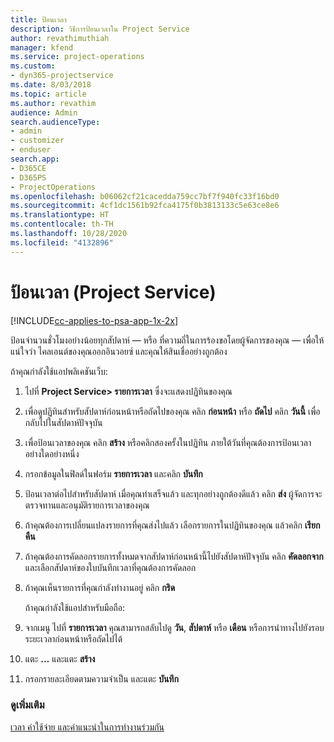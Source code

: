 ```yaml
---
title: ป้อนเวลา
description: วิธีการป้อนเวลาใน Project Service
author: revathimuthiah
manager: kfend
ms.service: project-operations
ms.custom:
- dyn365-projectservice
ms.date: 8/03/2018
ms.topic: article
ms.author: revathim
audience: Admin
search.audienceType:
- admin
- customizer
- enduser
search.app:
- D365CE
- D365PS
- ProjectOperations
ms.openlocfilehash: b06062cf21cacedda759cc7bf7f940fc33f16bd0
ms.sourcegitcommit: 4cf1dc1561b92fca4175f0b3813133c5e63ce8e6
ms.translationtype: HT
ms.contentlocale: th-TH
ms.lasthandoff: 10/28/2020
ms.locfileid: "4132896"
---
```

# <a name="enter-time-project-service"></a>ป้อนเวลา (Project Service)

[!INCLUDE[cc-applies-to-psa-app-1x-2x](../includes/cc-applies-to-psa-app-1x-2x.md)]

ป้อนจำนวนชั่วโมงอย่างน้อยทุกสัปดาห์ — หรือ ที่ความถี่ในการร้องขอโดยผู้จัดการของคุณ — เพื่อให้แน่ใจว่า ไคลเอนต์ของคุณออกอินวอยซ์ และคุณให้สินเชื่ออย่างถูกต้อง  
  
 ถ้าคุณกำลังใช้แอปพลิเคชันเว็บ:  
  
1. ไปที่ **Project Service> รายการเวลา** ซึ่งจะแสดงปฏิทินของคุณ  
  
2. เพื่อดูปฏิทินสำหรับสัปดาห์ก่อนหน้าหรือถัดไปของคุณ คลิก **ก่อนหน้า** หรือ **ถัดไป** คลิก **วันนี้** เพื่อกลับไปในสัปดาห์ปัจจุบัน  
  
3. เพื่อป้อนเวลาของคุณ คลิก **สร้าง** หรือคลิกสองครั้งในปฏิทิน ภายใต้วันที่คุณต้องการป้อนเวลา อย่างใดอย่างหนึ่ง  
  
4. กรอกข้อมูลในฟิลด์ในฟอร์ม **รายการเวลา** และคลิก **บันทึก**  
  
5. ป้อนเวลาต่อไปสำหรับสัปดาห์ เมื่อคุณทำเสร็จแล้ว และทุกอย่างถูกต้องดีแล้ว คลิก **ส่ง** ผู้จัดการจะตรวจทานและอนุมัติรายการเวลาของคุณ  
  
6. ถ้าคุณต้องการเปลี่ยนแปลงรายการที่คุณส่งไปแล้ว เลือกรายการในปฏิทินของคุณ แล้วคลิก **เรียกคืน**  
  
7. ถ้าคุณต้องการคัดลอกรายการทั้งหมดจากสัปดาห์ก่อนหน้านี้ไปยังสัปดาห์ปัจจุบัน คลิก **คัดลอกจาก** และเลือกสัปดาห์ของใบบันทึกเวลาที่คุณต้องการคัดลอก  
  
8. ถ้าคุณเห็นรายการที่คุณกำลังทำงานอยู่ คลิก **กริด**  
  
   ถ้าคุณกำลังใช้แอปสำหรับมือถือ:  
  
9. จากเมนู ไปที่ **รายการเวลา**     คุณสามารถสลับไปดู **วัน**, **สัปดาห์** หรือ **เดือน** หรือการนำทางไปยังรอบระยะเวลาก่อนหน้าหรือถัดไปได้  
  
10. แตะ **…** และแตะ **สร้าง**  
  
11. กรอกรายละเอียดตามความจำเป็น และแตะ **บันทึก**  
  
### <a name="see-also"></a>ดูเพิ่มเติม  
 [เวลา ค่าใช้จ่าย และคำแนะนำในการทำงานร่วมกัน](../psa/time-expense-collaboration-guide.md)
